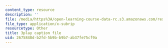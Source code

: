 ```yaml
---
content_type: resource
description: ''
file: /media/https%3A/open-learning-course-data-rc.s3.amazonaws.com/res-6-012-introduction-to-probability-spring-2018/2675848db2fd5b9bb9b7ab37fe75cf9a_cph71QcwHeQ.vtt
file_type: application/x-subrip
resourcetype: Other
title: 3play caption file
uid: 2675848d-b2fd-5b9b-b9b7-ab37fe75cf9a
---
```

